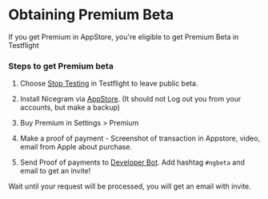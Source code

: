 # Obtaining Premium Beta
If you get Premium in AppStore, you're eligible to get Premium Beta in Testflight

### Steps to get Premium beta

1) Choose [Stop Testing](https://i.imgur.com/JnTd94k.png) in Testflight to leave public beta.

2) Install Nicegram via [AppStore](https://itunes.apple.com/app/id1457369322). (It should not Log out you from your accounts, but make a backup)

3) Buy Premium in Settings > Premium

4) Make a proof of payment - Screenshot of transaction in Appstore, video, email from Apple about purchase.

5) Send  Proof of payments to [Developer Bot](https://t.me/NicegramBetaBot). Add hashtag `#ngbeta` and email to get an invite!



Wait until your request will be processed, you will get an email with invite.
